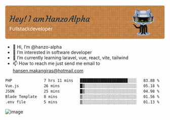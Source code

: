![Header](./github-header-image.png)

- 👋 Hi, I’m @hanzo-alpha
- 👀 I’m interested in software developer
- 🌱 I’m currently learning laravel, vue, react, vite, tailwind
- 📫 How to reach me just send me email to hansen.makangiras@hotmail.com 

<!---
hanzo-alpha/hanzo-alpha is a ✨ special ✨ repository because its `README.md` (this file) appears on your GitHub profile.
You can click the Preview link to take a look at your changes.
--->

<!--START_SECTION:waka-->

```txt
PHP              7 hrs 11 mins   █████████████████████░░░░   83.88 %
Vue.js           26 mins         █▒░░░░░░░░░░░░░░░░░░░░░░░   05.18 %
JSON             25 mins         █▒░░░░░░░░░░░░░░░░░░░░░░░   04.98 %
Blade Template   8 mins          ▒░░░░░░░░░░░░░░░░░░░░░░░░   01.56 %
.env file        5 mins          ▒░░░░░░░░░░░░░░░░░░░░░░░░   01.13 %
```

<!--END_SECTION:waka-->

![image](https://github.com/hanzo-alpha/hanzo-alpha/assets/111342797/c4bd2977-6123-4017-8652-6e166259b484)


